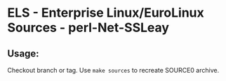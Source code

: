 # ELS - Enterprise Linux/EuroLinux Sources - perl-Net-SSLeay
 
## Usage:
  Checkout branch or tag. Use `make sources` to recreate  SOURCE0 archive.
